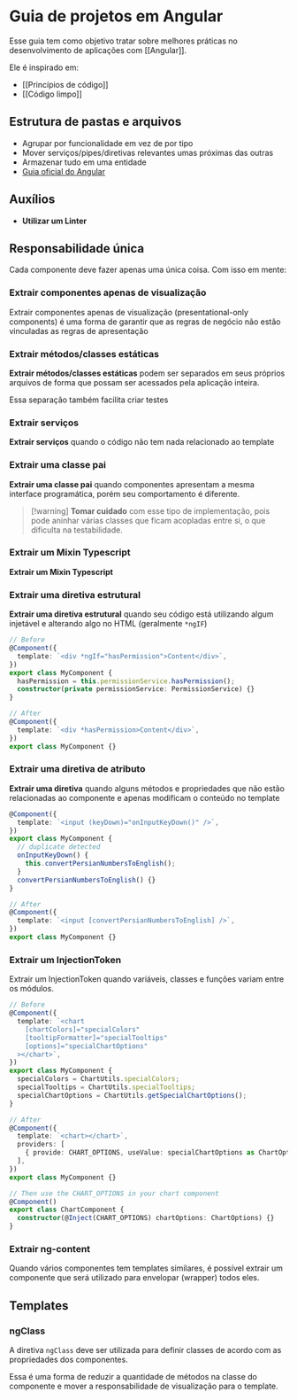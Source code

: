 # Guia de projetos em Angular

Esse guia tem como objetivo tratar sobre melhores práticas no desenvolvimento de aplicações com [[Angular]].

Ele é inspirado em:

- [[Princípios de código]]
- [[Código limpo]]

## Estrutura de pastas e arquivos

- Agrupar por funcionalidade em vez de por tipo
- Mover serviços/pipes/diretivas relevantes umas próximas das outras
- Armazenar tudo em uma entidade
- [Guia oficial do Angular](https://angular.dev/style-guide)

## Auxílios

- **Utilizar um Linter**

## Responsabilidade única

Cada componente deve fazer apenas uma única coisa. Com isso em mente:

### Extrair componentes apenas de visualização
 
 Extrair componentes apenas de visualização (presentational-only components) é uma forma de garantir que as regras de negócio não estão vinculadas as regras de apresentação

### Extrair métodos/classes estáticas

**Extrair métodos/classes estáticas** podem ser separados em seus próprios arquivos de forma que possam ser acessados pela aplicação inteira.

Essa separação também facilita criar testes

### Extrair serviços

**Extrair serviços** quando o código não tem nada relacionado ao template

### Extrair uma classe pai

**Extrair uma classe pai** quando componentes apresentam a mesma interface programática, porém seu comportamento é diferente. 

> [!warning] **Tomar cuidado** com esse tipo de implementação, pois pode aninhar várias classes que ficam acopladas entre si, o que dificulta na testabilidade.

### Extrair um Mixin Typescript

**Extrair um Mixin Typescript**

### Extrair uma diretiva estrutural

**Extrair uma diretiva estrutural** quando seu código está utilizando algum injetável e alterando algo no HTML (geralmente `*ngIF`)

```ts
// Before
@Component({  
  template: `<div *ngIf="hasPermission">Content</div>`,  
})  
export class MyComponent {  
  hasPermission = this.permissionService.hasPermission();  
  constructor(private permissionService: PermissionService) {}  
}

// After
@Component({  
  template: `<div *hasPermission>Content</div>`,  
})  
export class MyComponent {}
```

### Extrair uma diretiva de atributo

**Extrair uma diretiva** quando alguns métodos e propriedades que não estão relacionadas ao componente e apenas modificam o conteúdo no template

```ts
@Component({  
  template: `<input (keyDown)="onInputKeyDown()" />`,  
})  
export class MyComponent {  
  // duplicate detected  
  onInputKeyDown() {  
    this.convertPersianNumbersToEnglish();  
  }  
  convertPersianNumbersToEnglish() {}  
}

// After
@Component({  
  template: `<input [convertPersianNumbersToEnglish] />`,  
})  
export class MyComponent {}
```

### Extrair um InjectionToken

Extrair um InjectionToken quando variáveis, classes e funções variam entre os módulos.

```ts
// Before
@Component({
  template: `<chart
    [chartColors]="specialColors"
    [tooltipFormatter]="specialTooltips"
    [options]="specialChartOptions"
  ></chart>`,
})
export class MyComponent {
  specialColors = ChartUtils.specialColors;
  specialTooltips = ChartUtils.specialTooltips;
  specialChartOptions = ChartUtils.getSpecialChartOptions();
}

// After
@Component({
  template: `<chart></chart>`,
  providers: [
    { provide: CHART_OPTIONS, useValue: specialChartOptions as ChartOptions },
  ],
})
export class MyComponent {}

// Then use the CHART_OPTIONS in your chart component
@Component()
export class ChartComponent {
  constructor(@Inject(CHART_OPTIONS) chartOptions: ChartOptions) {}
}
```

### Extrair ng-content

Quando vários componentes tem templates similares, é possível extrair um componente que será utilizado para envelopar (wrapper) todos eles.

## Templates

### ngClass

A diretiva `ngClass` deve ser utilizada para definir classes de acordo com as propriedades dos componentes.

Essa é uma forma de reduzir a quantidade de métodos na classe do componente e mover a responsabilidade de visualização para o template.